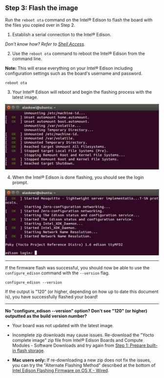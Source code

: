 ## Step 3: Flash the image

Run the `reboot ota` command on the Intel® Edison to flash the board with the files you copied over in Step 2.

1. Establish a serial connection to the Intel® Edison.

  _Don't know how? Refer to [Shell Access](/shell_access/)._

2. Use the `reboot ota` command to reboot the Intel® Edison from the command line.

  **Note:** This will erase everything on your Intel® Edison including configuration settings such as the board's username and password.

  ```
  reboot ota
  ```

3. Your Intel® Edison will reboot and begin the flashing process with the latest image.

  ![Screenshot of Intel® Edison bootup process](images/terminal-edison_restarting.png)

4. When the Intel® Edison is done flashing, you should see the login prompt.

  ![Intel® Edison login screen](images/terminal-edison_login.png)

---

If the firmware flash was successful, you should now be able to use the `configure_edison` command with the `--version` flag.

```
configure_edison --version
```

If the output is "120" (or higher, depending on how up to date this document is), you have successfully flashed your board! 

---

**No "configure_edison --version" option? Don't see "120" (or higher) outputted as the build version number?**

* Your board was not updated with the latest image.

* Incomplete zip downloads may cause issues. Re-download the "Yocto complete image" zip file from Intel® Edison Boards and Compute Modules - Software Downloads and try again from [Step 1: Prepare built-in flash storage](manually.md#step-1-prepare-built-in-flash-storage).

* **Mac users only:** If re-downloading a new zip does not fix the issues, you can try the "Alternate Flashing Method" described at the bottom of [Intel Edison Flashing Firmware on OS X - Wired](https://software.intel.com/en-us/articles/intel-edison-flashing-firmware-on-os-x-wired). 
